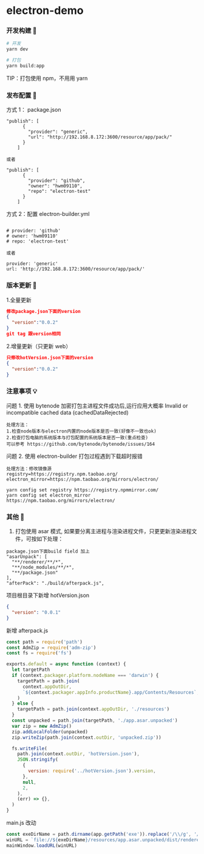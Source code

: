 # electron-demo

### 开发构建 🎃

```bash
# 开发
yarn dev

# 打包
yarn build:app
```

TIP：打包使用 npm，不用用 yarn

### 发布配置 🎁

方式 1： package.json

```
"publish": [
      {
        "provider": "generic",
        "url": "http://192.168.8.172:3600/resource/app/pack/"
      }
    ]

或者

"publish": [
      {
        "provider": "github",
        "owner": "hwm09110",
        "repo": "electron-test"
      }
    ]
```

方式 2：配置 electron-builder.yml

```

# provider: 'github'
# owner: 'hwm09110'
# repo: 'electron-test'

或者

provider: 'generic'
url: 'http://192.168.8.172:3600/resource/app/pack/'

```

### 版本更新 🎈

1.全量更新

```json
修改package.json下面的version
{
  "version":"0.0.2"
}
git tag 跟version相同
```

2.增量更新（只更新 web）

```json
只修改hotVersion.json下面的version
{
  "version":"0.0.2"
}
```

### 注意事项 💡

问题 1. 使用 bytenode 加密打包主进程文件成功后,运行应用大概率 Invalid or incompatible cached data (cachedDataRejected)

```
处理方法：
1.检查node版本与electron内置的node版本是否一致(好像不一致也ok)
2.检查打包电脑的系统版本与打包配置的系统版本是否一致(重点检查)
可以参考 https://github.com/bytenode/bytenode/issues/164
```

问题 2. 使用 electron-builder 打包过程遇到下载超时报错

```
处理方法：修改镜像源
registry=https://registry.npm.taobao.org/
electron_mirror=https://npm.taobao.org/mirrors/electron/

yarn config set registry https://registry.npmmirror.com/
yarn config set electron_mirror https://npm.taobao.org/mirrors/electron/
```

### 其他 🎃

1. 打包使用 asar 模式, 如果要分离主进程与渲染进程文件，只更更新渲染进程文件，可按如下处理：

```
package.json下面build field 加上
"asarUnpack": [
  "**/renderer/**/*",
  "**/node_modules/**/*",
  "**/package.json"
],
"afterPack": "./build/afterpack.js",

```

项目根目录下新增 hotVersion.json

```json
{
  "version": "0.0.1"
}
```

新增 afterpack.js

```javascript
const path = require('path')
const AdmZip = require('adm-zip')
const fs = require('fs')

exports.default = async function (context) {
  let targetPath
  if (context.packager.platform.nodeName === 'darwin') {
    targetPath = path.join(
      context.appOutDir,
      `${context.packager.appInfo.productName}.app/Contents/Resources`,
    )
  } else {
    targetPath = path.join(context.appOutDir, './resources')
  }
  const unpacked = path.join(targetPath, './app.asar.unpacked')
  var zip = new AdmZip()
  zip.addLocalFolder(unpacked)
  zip.writeZip(path.join(context.outDir, 'unpacked.zip'))

  fs.writeFile(
    path.join(context.outDir, 'hotVersion.json'),
    JSON.stringify(
      {
        version: require('../hotVersion.json').version,
      },
      null,
      2,
    ),
    (err) => {},
  )
}
```

main.js 改动

```javascript
const exeDirName = path.dirname(app.getPath('exe')).replace('/\\/g', '/')
winURL = `file://${exeDirName}/resources/app.asar.unpacked/dist/renderer/index.html`
mainWindow.loadURL(winURL)
```

